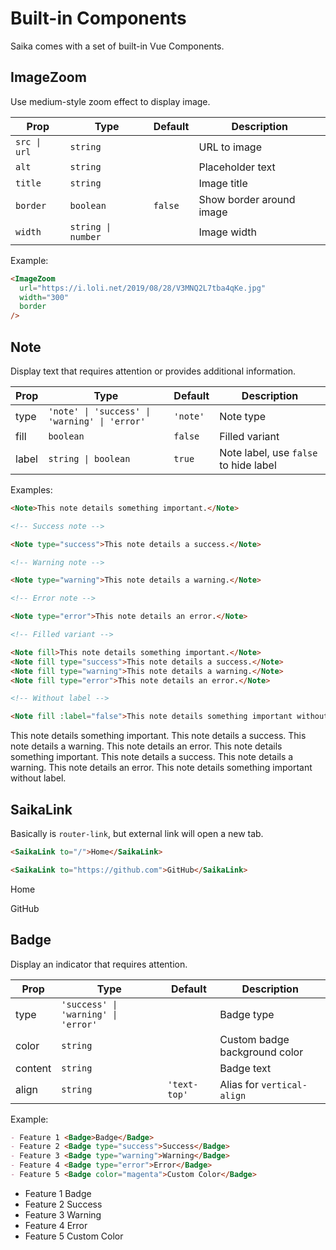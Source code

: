 # Built-in Components

Saika comes with a set of built-in Vue Components.

## ImageZoom

Use medium-style zoom effect to display image.

| Prop         | Type               | Default | Description              |
| ------------ | ------------------ | ------- | ------------------------ |
| `src \| url` | `string`           |         | URL to image             |
| `alt`        | `string`           |         | Placeholder text         |
| `title`      | `string`           |         | Image title              |
| `border`     | `boolean`          | `false` | Show border around image |
| `width`      | `string \| number` |         | Image width              |

Example:

```markdown
<ImageZoom
  url="https://i.loli.net/2019/08/28/V3MNQ2L7tba4qKe.jpg"
  width="300"
  border
/>
```

<ImageZoom
  url="https://i.loli.net/2019/08/28/V3MNQ2L7tba4qKe.jpg"
  width="300"
  border
/>

## Note

Display text that requires attention or provides additional information.

| Prop  | Type                                          | Default  | Description                           |
| ----- | --------------------------------------------- | -------- | ------------------------------------- |
| type  | `'note' \| 'success' \| 'warning' \| 'error'` | `'note'` | Note type                             |
| fill  | `boolean`                                     | `false`  | Filled variant                        |
| label | `string \| boolean`                           | `true`   | Note label, use `false` to hide label |

Examples:

```markdown
<Note>This note details something important.</Note>

<!-- Success note -->

<Note type="success">This note details a success.</Note>

<!-- Warning note -->

<Note type="warning">This note details a warning.</Note>

<!-- Error note -->

<Note type="error">This note details an error.</Note>

<!-- Filled variant -->

<Note fill>This note details something important.</Note>
<Note fill type="success">This note details a success.</Note>
<Note fill type="warning">This note details a warning.</Note>
<Note fill type="error">This note details an error.</Note>

<!-- Without label -->

<Note fill :label="false">This note details something important without label.</Note>
```

<Note>This note details something important.</Note>
<Note type="success">This note details a success.</Note>
<Note type="warning">This note details a warning.</Note>
<Note type="error">This note details an error.</Note>
<Note fill>This note details something important.</Note>
<Note fill type="success">This note details a success.</Note>
<Note fill type="warning">This note details a warning.</Note>
<Note fill type="error">This note details an error.</Note>
<Note fill :label="false">This note details something important without label.</Note>

## SaikaLink

Basically is `router-link`, but external link will open a new tab.

```markdown
<SaikaLink to="/">Home</SaikaLink>

<SaikaLink to="https://github.com">GitHub</SaikaLink>
```

<SaikaLink to="/">Home</SaikaLink>

<SaikaLink to="https://github.com">GitHub</SaikaLink>

## Badge <Badge content="Saika 2.5.0+" />

Display an indicator that requires attention.

| Prop    | Type                                | Default      | Description                   |
| ------- | ----------------------------------- | ------------ | ----------------------------- |
| type    | `'success' \| 'warning' \| 'error'` |              | Badge type                    |
| color   | `string`                            |              | Custom badge background color |
| content | `string`                            |              | Badge text                    |
| align   | `string`                            | `'text-top'` | Alias for `vertical-align`    |

Example:

```markdown
- Feature 1 <Badge>Badge</Badge>
- Feature 2 <Badge type="success">Success</Badge>
- Feature 3 <Badge type="warning">Warning</Badge>
- Feature 4 <Badge type="error">Error</Badge>
- Feature 5 <Badge color="magenta">Custom Color</Badge>
```

- Feature 1 <Badge>Badge</Badge>
- Feature 2 <Badge type="success">Success</Badge>
- Feature 3 <Badge type="warning">Warning</Badge>
- Feature 4 <Badge type="error">Error</Badge>
- Feature 5 <Badge color="magenta">Custom Color</Badge>
